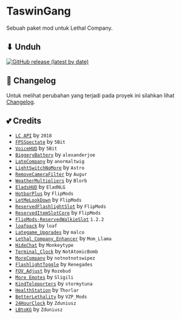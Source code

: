 # TaswinGang
Sebuah paket mod untuk Lethal Company.

## ⬇ Unduh
[![GitHub release (latest by date)](https://img.shields.io/github/v/release/JunkFood02/Seal?color=black&label=Stable&logo=github)](https://github.com/JunkFood02/Seal/releases/latest/)

## 📃 Changelog
Untuk melihat perubahan yang terjadi pada proyek ini silahkan lihat [Changelog](https://github.com/KevinTaswin17/taswingang/blob/main/CHANGELOG.md).

## 💕 Credits
- [`LC API`](https://thunderstore.io/c/lethal-company/p/2018/LC_API) by `2018`
- [`FPSSpectate`](https://thunderstore.io/c/lethal-company/p/5Bit/FPSSpectate) by `5Bit`
- [`VoiceHUD`](https://thunderstore.io/c/lethal-company/p/5Bit/VoiceHUD) by `5Bit`
- [`BiggeryBattery`](https://thunderstore.io/c/lethal-company/p/alexanderjoe/BiggeryBattery) by `alexanderjoe`
- [`LateCompany`](https://thunderstore.io/c/lethal-company/p/anormaltwig/LateCompany) by `anormaltwig`
- [`LightSwitchNoMore`](https://thunderstore.io/c/lethal-company/p/Astro/LightSwitchNoMore) by `Astro`
- [`RemoveCameraFilter`](https://thunderstore.io/c/lethal-company/p/Augur/RemoveCameraFilter) by `Augur`
- [`WeatherMultipliers`](https://thunderstore.io/c/lethal-company/p/Blorb/WeatherMultipliers) by `Blorb`
- [`EladsHUD`](https://thunderstore.io/c/lethal-company/p/EladNLG/EladsHUD) by `EladNLG`
- [`HotbarPlus`](https://thunderstore.io/c/lethal-company/p/FlipMods/HotbarPlus) by `FlipMods`
- [`LetMeLookDown`](https://thunderstore.io/c/lethal-company/p/FlipMods/LetMeLookDown) by `FlipMods`
- [`ReservedFlashlightSlot`](https://thunderstore.io/c/lethal-company/p/FlipMods/ReservedFlashlightSlot) by `FlipMods`
- [`ReservedItemSlotCore`](https://thunderstore.io/c/lethal-company/p/FlipMods/ReservedItemSlotCore) by `FlipMods`
- [`FlipMods-ReservedWalkieSlot`](https://thunderstore.io/c/lethal-company/p/FlipMods/ReservedWalkieSlot) `1.2.2`
- [`loafpack`](https://thunderstore.io/c/lethal-company/p/loaf/loafpack) by `loaf`
- [`Lategame_Upgrades`](https://thunderstore.io/c/lethal-company/p/malco/Lategame_Upgrades) by `malco`
- [`Lethal_Company_Enhancer`](https://thunderstore.io/c/lethal-company/p/Mom_Llama/Lethal_Company_Enhancer) by `Mom_Llama`
- [`HideChat`](https://thunderstore.io/c/lethal-company/p/Monkeytype/HideChat) by `Monkeytype`
- [`Terminal_Clock`](https://thunderstore.io/c/lethal-company/p/NotAtomicBomb/Terminal_Clock) by `NotAtomicBomb`
- [`MoreCompany`](https://thunderstore.io/c/lethal-company/p/notnotnotswipez/MoreCompany) by `notnotnotswipez`
- [`FlashlightToggle`](https://thunderstore.io/c/lethal-company/p/Renegades/FlashlightToggle) by `Renegades`
- [`FOV_Adjust`](https://thunderstore.io/c/lethal-company/p/Rozebud/FOV_Adjust) by `Rozebud`
- [`More Emotes`](https://thunderstore.io/c/lethal-company/p/Sligili/More_Emotes) by `Sligili`
- [`KindTeleporters`](https://thunderstore.io/c/lethal-company/p/stormytuna/KindTeleporters) by `stormytuna`
- [`HealthStation`](https://thunderstore.io/c/lethal-company/p/Thorlar/HealthStation) by `Thorlar`
- [`BetterLethality`](https://thunderstore.io/c/lethal-company/p/VZP_Mods/BetterLethality) by `VZP_Mods`
- [`24HourClock`](https://thunderstore.io/c/lethal-company/p/Zduniusz/24HourClock) by `Zduniusz`
- [`LBtoKG`](https://thunderstore.io/c/lethal-company/p/Zduniusz/LBtoKG) by `Zduniusz`
